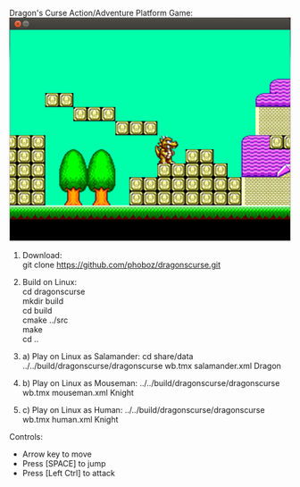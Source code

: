 Dragon's Curse Action/Adventure Platform Game:
![Screenshot01](/share/data/screenshot01.png)

1. Download:  
git clone https://github.com/phoboz/dragonscurse.git  
  
2. Build on Linux:  
cd dragonscurse  
mkdir build  
cd build  
cmake ../src  
make  
cd ..  
  
3. a) Play on Linux as Salamander:
cd share/data  
../../build/dragonscurse/dragonscurse wb.tmx salamander.xml Dragon  
  
3. b) Play on Linux as Mouseman:
../../build/dragonscurse/dragonscurse wb.tmx mouseman.xml Knight  
  
3. c) Play on Linux as Human:
../../build/dragonscurse/dragonscurse wb.tmx human.xml Knight  
  
Controls:  
- Arrow key to move  
- Press [SPACE] to jump  
- Press [Left Ctrl] to attack
  
